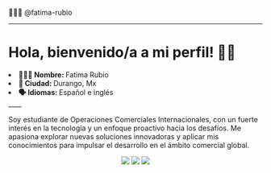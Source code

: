 👩🏻‍💻 @fatima-rubio
____

# Hola, bienvenido/a a mi perfil! 👋🏻

<li><b> 👩🏻‍💻 Nombre: </b>Fatima Rubio </li>
<li><b> 📍 Ciudad: </b>Durango, Mx </li>
<li><b> 🗣️ Idiomas: </b> Español e inglés </li>
____

Soy estudiante de Operaciones Comerciales Internacionales, con un fuerte interés en la tecnología y un enfoque proactivo hacia los desafíos. Me apasiona explorar nuevas soluciones innovadoras y aplicar mis conocimientos para impulsar el desarrollo en el ámbito comercial global.

<div align="center">
  <a href="https://www.instagram.com/fatima_rba/" target="_blank"><img src="https://img.shields.io/badge/-Instagram-%23E4405F?style=for-the-badge&logo=instagram&logoColor=white" target="_blank"></a>
  <a href="#" target="_blank"><img src="https://img.shields.io/badge/-LinkedIn-%230077B5?style=for-the-badge&logo=linkedin&logoColor=white" target="_blank"></a> 
  <a href="mailto:fatiabrub@gmail.com"><img src="https://img.shields.io/badge/-Gmail-%23333?style=for-the-badge&logo=gmail&logoColor=white&color=red" target="_blank"></a>
</div>
